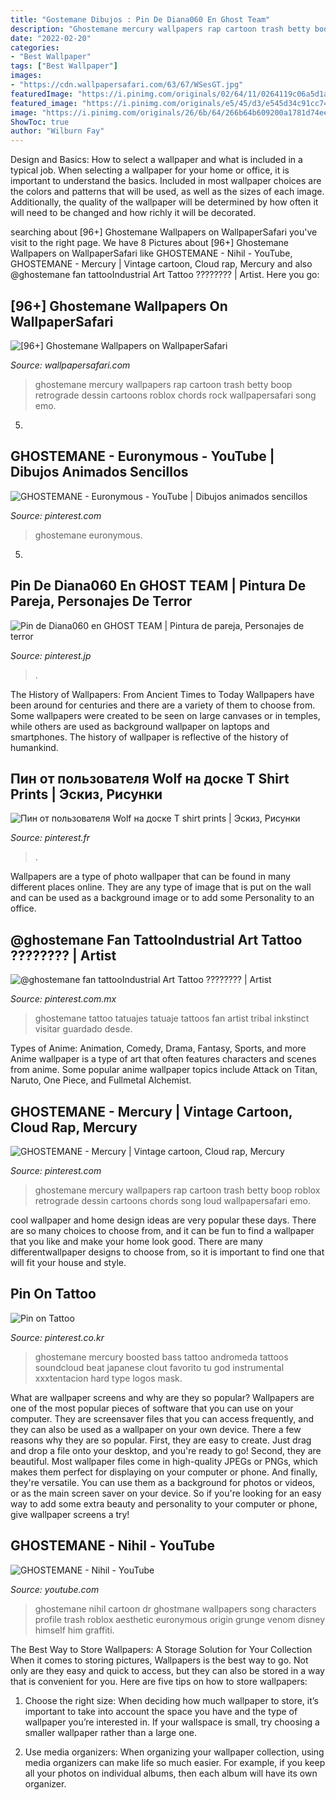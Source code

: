 ```yaml
---
title: "Gostemane Dibujos : Pin De Diana060 En Ghost Team"
description: "Ghostemane mercury wallpapers rap cartoon trash betty boop retrograde dessin cartoons roblox chords rock wallpapersafari song emo"
date: "2022-02-20"
categories:
- "Best Wallpaper"
tags: ["Best Wallpaper"]
images:
- "https://cdn.wallpapersafari.com/63/67/WSesGT.jpg"
featuredImage: "https://i.pinimg.com/originals/02/64/11/0264119c06a5d1a2d75e57c81902faa5.jpg"
featured_image: "https://i.pinimg.com/originals/e5/45/d3/e545d34c91cc74cd201d4950c9b6bea9.jpg"
image: "https://i.pinimg.com/originals/26/6b/64/266b64b609200a1781d74ee416f3d733.jpg"
ShowToc: true
author: "Wilburn Fay"
---
```



Design and Basics: How to select a wallpaper and what is included in a typical job.
When selecting a wallpaper for your home or office, it is important to understand the basics. Included in most wallpaper choices are the colors and patterns that will be used, as well as the sizes of each image. Additionally, the quality of the wallpaper will be determined by how often it will need to be changed and how richly it will be decorated.

	

		
searching about [96+] Ghostemane Wallpapers on WallpaperSafari you've visit to the right page. We have 8 Pictures about [96+] Ghostemane Wallpapers on WallpaperSafari like GHOSTEMANE - Nihil - YouTube, GHOSTEMANE - Mercury | Vintage cartoon, Cloud rap, Mercury and also @ghostemane fan tattooIndustrial Art Tattoo ???????? | Artist. Here you go:
		
    
## [96+] Ghostemane Wallpapers On WallpaperSafari

<img loading=lazy src="https://cdn.wallpapersafari.com/63/67/WSesGT.jpg" onerror="this.onerror=null;this.src='https://tse3.mm.bing.net/th?id=OIP.1zXySt1u-kgkTtEfsmLOCwHaEK&amp;pid=15.1';" alt="[96+] Ghostemane Wallpapers on WallpaperSafari">

_Source: wallpapersafari.com_

>ghostemane mercury wallpapers rap cartoon trash betty boop retrograde dessin cartoons roblox chords rock wallpapersafari song emo. 

	

5.

    
## GHOSTEMANE - Euronymous - YouTube | Dibujos Animados Sencillos

<img loading=lazy src="https://i.pinimg.com/originals/02/64/11/0264119c06a5d1a2d75e57c81902faa5.jpg" onerror="this.onerror=null;this.src='https://tse1.mm.bing.net/th?id=OIP.o91TkIsREKcfd7DlUO-w2wAAAA&amp;pid=15.1';" alt="GHOSTEMANE - Euronymous - YouTube | Dibujos animados sencillos">

_Source: pinterest.com_

>ghostemane euronymous. 

	

5.

    
## Pin De Diana060 En GHOST TEAM | Pintura De Pareja, Personajes De Terror

<img loading=lazy src="https://i.pinimg.com/736x/85/16/06/8516066a80c8488b6e026a642cf6fa7e.jpg" onerror="this.onerror=null;this.src='https://tse4.mm.bing.net/th?id=OIP.KAOe8K55_8AKz90YNp56XAHaHa&amp;pid=15.1';" alt="Pin de Diana060 en GHOST TEAM | Pintura de pareja, Personajes de terror">

_Source: pinterest.jp_

>. 

	

The History of Wallpapers: From Ancient Times to Today
Wallpapers have been around for centuries and there are a variety of them to choose from. Some wallpapers were created to be seen on large canvases or in temples, while others are used as background wallpaper on laptops and smartphones. The history of wallpaper is reflective of the history of humankind.

    
## Пин от пользователя Wolf на доске T Shirt Prints | Эскиз, Рисунки

<img loading=lazy src="https://i.pinimg.com/originals/26/6b/64/266b64b609200a1781d74ee416f3d733.jpg" onerror="this.onerror=null;this.src='https://tse2.mm.bing.net/th?id=OIP.Km0KCNzwZHoG3SZTSK5y-QHaKe&amp;pid=15.1';" alt="Пин от пользователя Wolf на доске T shirt prints | Эскиз, Рисунки">

_Source: pinterest.fr_

>. 

	



Wallpapers are a type of photo wallpaper that can be found in many different places online. They are any type of image that is put on the wall and can be used as a background image or to add some Personality to an office.

    
## @ghostemane Fan TattooIndustrial Art Tattoo ???????? | Artist

<img loading=lazy src="https://i.pinimg.com/736x/29/5f/30/295f304fe925f935b937fc003cb58ba4.jpg" onerror="this.onerror=null;this.src='https://tse1.mm.bing.net/th?id=OIP.BkJM0bHYIxKcmOiCdGfwugHaHa&amp;pid=15.1';" alt="@ghostemane fan tattooIndustrial Art Tattoo ???????? | Artist">

_Source: pinterest.com.mx_

>ghostemane tattoo tatuajes tatuaje tattoos fan artist tribal inkstinct visitar guardado desde. 

	

Types of Anime: Animation, Comedy, Drama, Fantasy, Sports, and more
Anime wallpaper is a type of art that often features characters and scenes from anime. Some popular anime wallpaper topics include Attack on Titan, Naruto, One Piece, and Fullmetal Alchemist.

    
## GHOSTEMANE - Mercury | Vintage Cartoon, Cloud Rap, Mercury

<img loading=lazy src="https://i.pinimg.com/originals/d7/35/f2/d735f24add6efa48244ed11fb262ce0b.jpg" onerror="this.onerror=null;this.src='https://tse2.mm.bing.net/th?id=OIP.9YAorPR-9sIs4TSi9yopUQHaEK&amp;pid=15.1';" alt="GHOSTEMANE - Mercury | Vintage cartoon, Cloud rap, Mercury">

_Source: pinterest.com_

>ghostemane mercury wallpapers rap cartoon trash betty boop roblox retrograde dessin cartoons chords song loud wallpapersafari emo. 

	

cool wallpaper and home design ideas are very popular these days. There are so many choices to choose from, and it can be fun to find a wallpaper that you like and make your home look good. There are many differentwallpaper designs to choose from, so it is important to find one that will fit your house and style.

    
## Pin On Tattoo

<img loading=lazy src="https://i.pinimg.com/originals/e5/45/d3/e545d34c91cc74cd201d4950c9b6bea9.jpg" onerror="this.onerror=null;this.src='https://tse1.mm.bing.net/th?id=OIP.JUHCoRWTgYp8PK1UjsphKgHaHa&amp;pid=15.1';" alt="Pin on Tattoo">

_Source: pinterest.co.kr_

>ghostemane mercury boosted bass tattoo andromeda tattoos soundcloud beat japanese clout favorito tu god instrumental xxxtentacion hard type logos mask. 

	

What are wallpaper screens and why are they so popular?
Wallpapers are one of the most popular pieces of software that you can use on your computer. They are screensaver files that you can access frequently, and they can also be used as a wallpaper on your own device. There a few reasons why they are so popular. First, they are easy to create. Just drag and drop a file onto your desktop, and you're ready to go! Second, they are beautiful. Most wallpaper files come in high-quality JPEGs or PNGs, which makes them perfect for displaying on your computer or phone. And finally, they're versatile. You can use them as a background for photos or videos, or as the main screen saver on your device. So if you're looking for an easy way to add some extra beauty and personality to your computer or phone, give wallpaper screens a try!

    
## GHOSTEMANE - Nihil - YouTube

<img loading=lazy src="https://i.ytimg.com/vi/Hp4AanxpAKU/maxresdefault.jpg" onerror="this.onerror=null;this.src='https://tse3.mm.bing.net/th?id=OIP.DqDiNafX_MSIfbnDZu2dyAHaEK&amp;pid=15.1';" alt="GHOSTEMANE - Nihil - YouTube">

_Source: youtube.com_

>ghostemane nihil cartoon dr ghostmane wallpapers song characters profile trash roblox aesthetic euronymous origin grunge venom disney himself him graffiti. 

	

The Best Way to Store Wallpapers: A Storage Solution for Your Collection
When it comes to storing pictures, Wallpapers is the best way to go. Not only are they easy and quick to access, but they can also be stored in a way that is convenient for you. Here are five tips on how to store wallpapers:
1) Choose the right size: When deciding how much wallpaper to store, it’s important to take into account the space you have and the type of wallpaper you’re interested in. If your wallspace is small, try choosing a smaller wallpaper rather than a large one.

2) Use media organizers: When organizing your wallpaper collection, using media organizers can make life so much easier. For example, if you keep all your photos on individual albums, then each album will have its own organizer.

